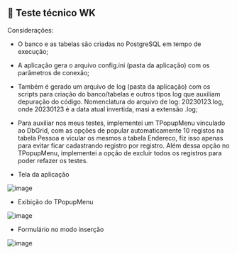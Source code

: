 ## 🎯 Teste técnico WK 

Considerações:

* O banco e as tabelas são criadas no PostgreSQL em tempo de execução;
* A aplicação gera o arquivo config.ini (pasta da aplicação) com os parâmetros de conexão;
* Também é gerado um arquivo de log (pasta da aplicação) com os scripts para criação do banco/tabelas e outros tipos log que auxiliam depuração do código. 
  Nomenclatura do arquivo de log: 20230123.log, onde 20230123 é a data atual invertida, masi a extensão .log;
  
* Para auxiliar nos meus testes, implementei um TPopupMenu vinculado ao DbGrid, com as opções de popular automaticamente 10 registos na tabela Pessoa
e vicular os mesmos a tabela Endereco, fiz isso apenas para evitar ficar cadastrando registro por registro.
Além dessa opção no TPopupMenu, implementei a opção de excluir todos os registros para poder refazer os testes.

* Tela da aplicação

![image](https://user-images.githubusercontent.com/5474103/214058370-a233dd42-d1ab-4be1-806f-faa245168d5e.png)


* Exibição do TPopupMenu

![image](https://user-images.githubusercontent.com/5474103/214072153-cd79a3d2-5345-4be8-8766-0a78ccda662c.png)

* Formulário no modo inserção

![image](https://user-images.githubusercontent.com/5474103/214072679-5e2e9ea2-c9b8-4931-8c78-e49abdd4a826.png)

